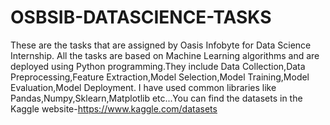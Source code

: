 # OSBSIB-DATASCIENCE-TASKS
These are the tasks that are assigned by Oasis Infobyte for Data Science Internship.
All the tasks are based on Machine Learning algorithms and are deployed using Python programming.They include Data Collection,Data Preprocessing,Feature Extraction,Model Selection,Model Training,Model Evaluation,Model Deployment.
I have used common libraries like Pandas,Numpy,Sklearn,Matplotlib etc...You can find the datasets in the Kaggle website-https://www.kaggle.com/datasets
